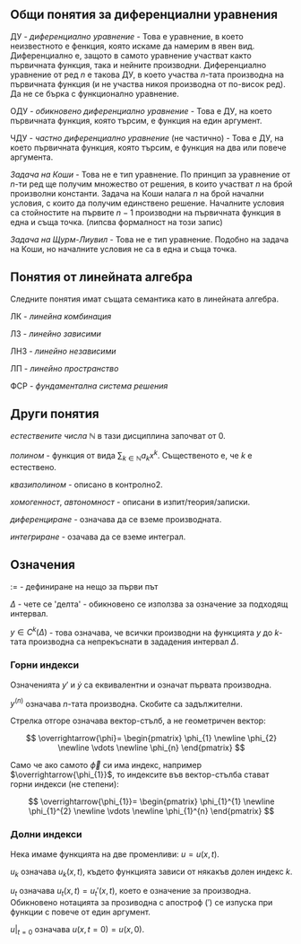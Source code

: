 ## Общи понятия за диференциални уравнения

ДУ - *диференциално уравнение* - Това е уравнение, в което неизвестното е фенкция, която искаме да намерим в явен вид. Диференциално е, защото в самото уравнение участват както първичната функция, така и нейните производни. Диференциално уравнение от ред $n$ е такова ДУ, в което участва $n$-тата производна на първичната функция (и не участва никоя производна от по-висок ред). Да не се бърка с функционално уравнение.

ОДУ - *обикновено диференциално уравнение* - Това е ДУ, на което първичната функция, която търсим, е функция на един аргумент.

ЧДУ - *частно диференциално уравнение* (не частично) - Това е ДУ, на което първичната функция, която търсим, е функция на два или повече аргумента.

*Задача на Коши* - Това не е тип уравнение. По принцип за уравнение от $n$-ти ред ще получим множество от решения, в които участват $n$ на брой произволни константи. Задача на Коши налага $n$ на брой начални условия, с които да получим единствено решение. Началните условия са стойностите на първите $n-1$ производни на първичната функция в една и съща точка. (липсва формалност на този запис)

*Задача на Щурм-Лиувил* - Това не е тип уравнение. Подобно на задача на Коши, но началните условия не са в една и съща точка.

##  Понятия от линейната алгебра

Следните понятия имат същата семантика като в линейната алгебра.

ЛК - *линейна комбинация*

ЛЗ - *линейно зависими*

ЛНЗ - *линейно независими*

ЛП - *линейно пространство*

ФСР - *фундаментална система решения*

## Други понятия

*естествените числа* $\mathbb{N}$ в тази дисциплина започват от $0$.

*полином* - функция от вида $\displaystyle\sum_{k \in \mathbb{N}} a_k x^k$. Същественото е, че $k$ е естествено.

*квазиполином* - описано в контролно2.

*хомогенност*, *автономност* - описани в изпит/теория/записки.

*диференциране* - означава да се вземе производната.

*интегриране* - озачава да се вземe интеграл.

## Означения

$:=$ - дефиниране на нещо за първи път

$\Delta$ - чете се 'делта' - обикновено се използва за означение за подходящ интервал.

$y \in C^k(\Delta)$ - това означава, че всички производни на функцията $y$ до $k$-тата производна са непрекъснати в зададения интервал $\Delta$.

### Горни индекси

Означенията $y'$ и $\dot{y}$ са еквивалентни и означат първата производна.

$y^{(n)}$ означава $n$-тата производна. Скобите са задължителни.

Стрелка отгоре означава вектор-стълб, а не геометричен вектор:

$$
\overrightarrow{\phi}=
\begin{pmatrix}
\phi_{1} \newline \phi_{2} \newline \vdots \newline \phi_{n}
\end{pmatrix}
$$

Само че ако самото $\overrightarrow{\phi}$ си има индекс, например $\overrightarrow{\phi_{1}}$, то индексите във вектор-стълба стават горни индекси (не степени):

$$
\overrightarrow{\phi_{1}}=
\begin{pmatrix}
\phi_{1}^{1} \newline \phi_{1}^{2} \newline \vdots \newline \phi_{1}^{n}
\end{pmatrix}
$$

### Долни индекси

Нека имаме функцията на две променливи: $u = u(x, t)$.

$u_k$ означава $u_k(x, t)$, където функцията зависи от някакъв долен индекс $k$.

$u_t$ означава $u_t(x, t) = u_t'(x, t)$, което е означение за производна. Обикновено нотацията за прозиводна с апостроф ($'$) се изпуска при функции с повече от един аргумент.

$u|_{t=0}$ означава $u(x, t=0) = u(x, 0)$.